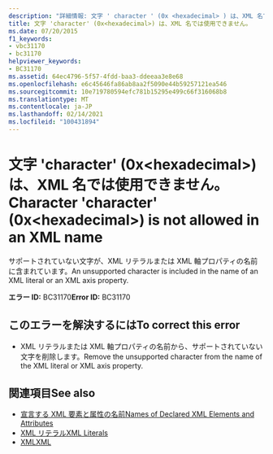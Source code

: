 ```yaml
---
description: "詳細情報: 文字 ' character ' (0x <hexadecimal> ) は、XML 名では使用できません"
title: 文字 'character' (0x<hexadecimal>) は、XML 名では使用できません。
ms.date: 07/20/2015
f1_keywords:
- vbc31170
- bc31170
helpviewer_keywords:
- BC31170
ms.assetid: 64ec4796-5f57-4fdd-baa3-ddeeaa3e8e68
ms.openlocfilehash: e6c45646fa86ab8aa2f5090e44b59257121ea546
ms.sourcegitcommit: 10e719780594efc781b15295e499c66f316068b8
ms.translationtype: MT
ms.contentlocale: ja-JP
ms.lasthandoff: 02/14/2021
ms.locfileid: "100431894"
---
```

# <a name="character-character-0xhexadecimal-is-not-allowed-in-an-xml-name"></a><span data-ttu-id="7b64c-103">文字 'character' (0x\<hexadecimal>) は、XML 名では使用できません。</span><span class="sxs-lookup"><span data-stu-id="7b64c-103">Character 'character' (0x\<hexadecimal>) is not allowed in an XML name</span></span>

<span data-ttu-id="7b64c-104">サポートされていない文字が、XML リテラルまたは XML 軸プロパティの名前に含まれています。</span><span class="sxs-lookup"><span data-stu-id="7b64c-104">An unsupported character is included in the name of an XML literal or an XML axis property.</span></span>  
  
 <span data-ttu-id="7b64c-105">**エラー ID:** BC31170</span><span class="sxs-lookup"><span data-stu-id="7b64c-105">**Error ID:** BC31170</span></span>  
  
## <a name="to-correct-this-error"></a><span data-ttu-id="7b64c-106">このエラーを解決するには</span><span class="sxs-lookup"><span data-stu-id="7b64c-106">To correct this error</span></span>  
  
- <span data-ttu-id="7b64c-107">XML リテラルまたは XML 軸プロパティの名前から、サポートされていない文字を削除します。</span><span class="sxs-lookup"><span data-stu-id="7b64c-107">Remove the unsupported character from the name of the XML literal or XML axis property.</span></span>  
  
## <a name="see-also"></a><span data-ttu-id="7b64c-108">関連項目</span><span class="sxs-lookup"><span data-stu-id="7b64c-108">See also</span></span>

- [<span data-ttu-id="7b64c-109">宣言する XML 要素と属性の名前</span><span class="sxs-lookup"><span data-stu-id="7b64c-109">Names of Declared XML Elements and Attributes</span></span>](../programming-guide/language-features/xml/names-of-declared-xml-elements-and-attributes.md)
- [<span data-ttu-id="7b64c-110">XML リテラル</span><span class="sxs-lookup"><span data-stu-id="7b64c-110">XML Literals</span></span>](../language-reference/xml-literals/index.md)
- [<span data-ttu-id="7b64c-111">XML</span><span class="sxs-lookup"><span data-stu-id="7b64c-111">XML</span></span>](../programming-guide/language-features/xml/index.md)
